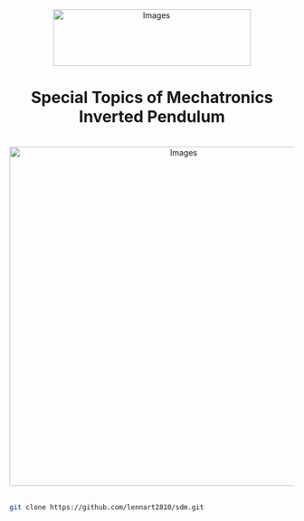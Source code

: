 <div id="top"></div>

<div align="center">
  <a href="https://www.w-hs.de/maschinenbau-master-boh/">
    <img src="https://www.w-hs.de/typo3conf/ext/whs/Resources/Public/Images/Pagelayout/w-hs_pagelogo.png" 
    alt="Images" width="350" height="100">
  </a>
</div>
<h1 align="center"> Special Topics of Mechatronics <br> Inverted Pendulum </h1>

<br/>
<div align="center">
  <a href="https://github.com/lennart2810/sdm/blob/master/CAD/assembly_screenshot.png">
    <img src="https://github.com/lennart2810/sdm/blob/master/CAD/assembly_screenshot.png" 
    alt="Images" width="600">
  </a>
</div>
<br>



   ```sh
   git clone https://github.com/lennart2810/sdm.git
   ```
